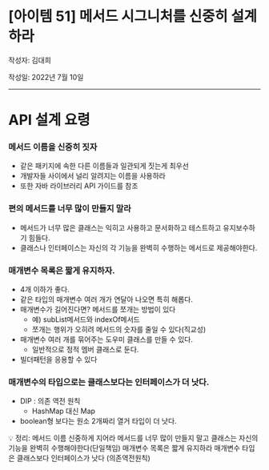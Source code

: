 # [아이템 51] 메서드 시그니처를 신중히 설계하라

작성자: 김대희

작성일: 2022년 7월 10일

---

# API 설계 요령

### 메서드 이름을 신중히 짓자

- 같은 패키지에 속한 다른 이름들과 일관되게 짓는게 최우선
- 개발자들 사이에서 널리 알려지는 이름을 사용하라
- 또한 자바 라이브러리 API 가이드를 참조

### 편의 메서드를 너무 많이 만들지 말라

- 메서드가 너무 많은 클래스는 익히고 사용하고 문서화하고 테스트하고 유지보수하기 힘들다.
- 클래스나 인터페이스는 자신의 각 기능을 완벽히 수행하는 메서드로 제공해야한다.

### 매개변수 목록은 짧게 유지하자.

- 4개 이하가 좋다.
- 같은 타입의 매개변수 여러 개가 연달아 나오면 특히 해롭다.
- 매개변수가 길어진다면? 메서드를 쪼개는 방법이 있다
    - 예) subList메서드와 indexOf메서드
    - 쪼개는 행위가 오히려 메서드의 숫자를 줄일 수 있다(직교성)
- 매개변수 여러 개를 묶어주는 도우미 클래스를 만들 수 있다.
    - 일반적으로 정적 멤버 클래스로 둔다.
- 빌더패턴을 응용할 수 있다

### 매개변수의 타입으로는 클래스보다는 인터페이스가 더 낫다.

- DIP : 의존 역전 원칙
    - HashMap 대신 Map
- boolean형 보다는 원소 2개짜리 열거 타입이 더 낫다.

<aside>
💡 정리:
메서드 이름 신중하게 지어라
메서드를 너무 많이 만들지 말고 클래스는 자신의 기능을 완벽히 수행해야한다(단일책임)
매개변수 목록은 짧게 유지하라
매개변수 타입은 클래스보다 인터페이스가 낫다 (의존역전원칙)

</aside>